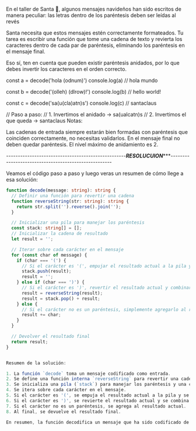 En el taller de Santa 🎅, algunos mensajes navideños han sido escritos de manera peculiar: las letras dentro de los paréntesis deben ser leídas al revés

Santa necesita que estos mensajes estén correctamente formateados. Tu tarea es escribir una función que tome una cadena de texto y revierta los caracteres dentro de cada par de paréntesis, eliminando los paréntesis en el mensaje final.

Eso sí, ten en cuenta que pueden existir paréntesis anidados, por lo que debes invertir los caracteres en el orden correcto.

const a = decode('hola (odnum)')
console.log(a) // hola mundo

const b = decode('(olleh) (dlrow)!')
console.log(b) // hello world!

const c = decode('sa(u(cla)atn)s')
console.log(c) // santaclaus

// Paso a paso:
// 1. Invertimos el anidado -> sa(ualcatn)s
// 2. Invertimos el que queda -> santaclaus
Notas:

Las cadenas de entrada siempre estarán bien formadas con paréntesis que coinciden correctamente, no necesitas validarlos.
En el mensaje final no deben quedar paréntesis.
El nivel máximo de anidamiento es 2.


---------------------------------------------------*************RESOLUCUION****************-----------------------------------------------------

Veamos el código paso a paso y luego veras un resumen de cómo llege a esa solución:

```typescript
function decode(message: string): string {
  // Definir una función para revertir una cadena
  function reverseString(str: string): string {
    return str.split('').reverse().join('');
  }

  // Inicializar una pila para manejar los paréntesis
  const stack: string[] = [];
  // Inicializar la cadena de resultado
  let result = '';

  // Iterar sobre cada carácter en el mensaje
  for (const char of message) {
    if (char === '(') {
      // Si el carácter es '(', empujar el resultado actual a la pila y reiniciar el resultado
      stack.push(result);
      result = '';
    } else if (char === ')') {
      // Si el carácter es ')', revertir el resultado actual y combinarlo con el último resultado almacenado en la pila
      result = reverseString(result);
      result = stack.pop() + result;
    } else {
      // Si el carácter no es un paréntesis, simplemente agregarlo al resultado actual
      result += char;
    }
  }

  // Devolver el resultado final
  return result;
}


Resumen de la solución:

1. La función `decode` toma un mensaje codificado como entrada.
2. Se define una función interna `reverseString` para revertir una cadena.
3. Se inicializa una pila (`stack`) para manejar los paréntesis y una cadena de resultado (`result`).
4. Se itera sobre cada carácter en el mensaje.
5. Si el carácter es '(', se empuja el resultado actual a la pila y se reinicia el resultado.
6. Si el carácter es ')', se revierte el resultado actual y se combina con el último resultado almacenado en la pila.
7. Si el carácter no es un paréntesis, se agrega al resultado actual.
8. Al final, se devuelve el resultado final.

En resumen, la función decodifica un mensaje que ha sido codificado de una manera específica. Se utiliza una pila para realizar un seguimiento de los resultados parciales mientras se encuentran paréntesis, y se revierten las secciones de texto cuando se encuentran paréntesis de cierre.
